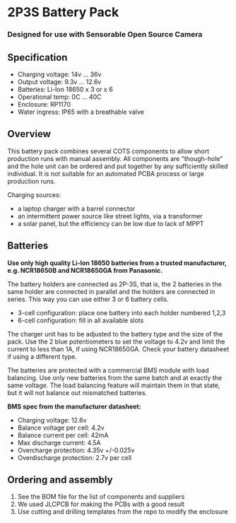 # 2P3S Battery Pack
### Designed for use with Sensorable Open Source Camera

## Specification

* Charging voltage: 14v ... 36v
* Output voltage: 9.3v ... 12.6v
* Batteries: Li-Ion 18650 x 3 or x 6
* Operational temp: 0C ... 40C
* Enclosure: RP1170
* Water ingress: IP65 with a breathable valve

## Overview

This battery pack combines several COTS components to allow short production runs with manual assembly. All components are "though-hole" and the hole unit can be ordered and put together by any sufficiently skilled individual. It is not suitable for an automated PCBA process or large production runs.

Charging sources:

* a laptop charger with a barrel connector
* an intermittent power source like street lights, via a transformer
* a solar panel, but the efficiency can be low due to lack of MPPT

## Batteries

**Use only high quality Li-Ion 18650 batteries from a trusted manufacturer, e.g. NCR18650B and NCR18650GA from Panasonic.**

The battery holders are connected as 2P-3S, that is, the 2 batteries in the same holder are connected in parallel and the holders are connected in series. This way you can use either 3 or 6 battery cells.

* 3-cell configuration: place one battery into each holder numbered 1,2,3
* 6-cell configuration: fill in all available slots

The charger unit has to be adjusted to the battery type and the size of the pack. Use the 2 blue potentiometers to set the voltage to 4.2v and limit the current to less than 1A, if using NCR18650GA. Check your battery datasheet if using a different type.

The batteries are protected with a commercial BMS module with load balancing. Use only new batteries from the same batch and at exactly the same voltage. The load balancing feature will maintain them in that state, but it will not balance out mismatched batteries.

**BMS spec from the manufacturer datasheet:**
* Charging voltage: 12.6v
* Balance voltage per cell: 4.2v
* Balance current per cell: 42mA
* Max discharge current: 4.5A
* Overcharge protection: 4.35v +/-0.025v
* Overdischarge protection: 2.7v per cell

## Ordering and assembly

1. See the BOM file for the list of components and suppliers
2. We used JLCPCB for making the PCBs with a good result
3. Use cutting and drilling templates from the repo to modify the enclosure


